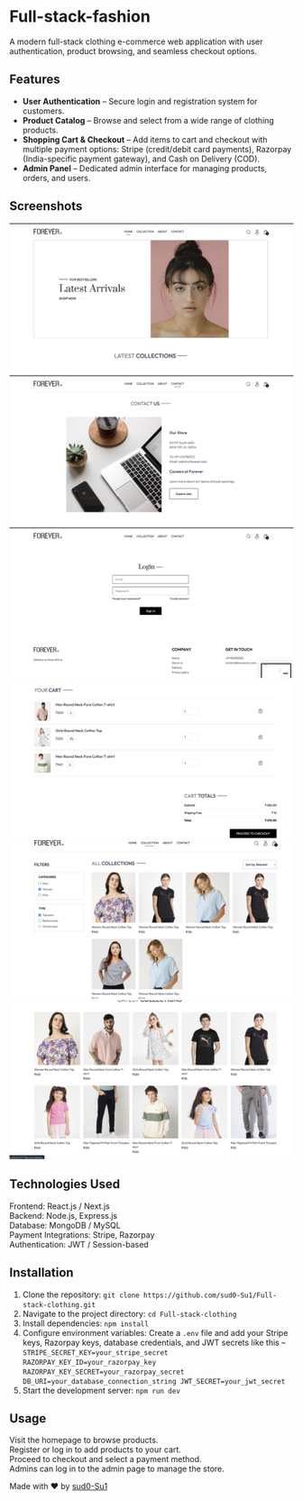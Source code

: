# Full-stack-fashion

A modern full-stack clothing e-commerce web application with user authentication, product browsing, and seamless checkout options.

## Features

- **User Authentication** – Secure login and registration system for customers.  
- **Product Catalog** – Browse and select from a wide range of clothing products.  
- **Shopping Cart & Checkout** – Add items to cart and checkout with multiple payment options: Stripe (credit/debit card payments), Razorpay (India-specific payment gateway), and Cash on Delivery (COD).  
- **Admin Panel** – Dedicated admin interface for managing products, orders, and users.

## Screenshots

![Screenshot](Screenshots/1.png)
![Screenshot](Screenshots/2.png)
![Screenshot](Screenshots/4.png)
![Screenshot](Screenshots/5.png)
![Screenshot](Screenshots/6.png)
![Screenshot](Screenshots/7.png)

## Technologies Used

Frontend: React.js / Next.js  
Backend: Node.js, Express.js  
Database: MongoDB / MySQL  
Payment Integrations: Stripe, Razorpay  
Authentication: JWT / Session-based

## Installation

1. Clone the repository: `git clone https://github.com/sud0-Su1/Full-stack-clothing.git`  
2. Navigate to the project directory: `cd Full-stack-clothing`  
3. Install dependencies: `npm install`  
4. Configure environment variables: Create a `.env` file and add your Stripe keys, Razorpay keys, database credentials, and JWT secrets like this –  
   `STRIPE_SECRET_KEY=your_stripe_secret RAZORPAY_KEY_ID=your_razorpay_key RAZORPAY_KEY_SECRET=your_razorpay_secret DB_URI=your_database_connection_string JWT_SECRET=your_jwt_secret`  
5. Start the development server: `npm run dev`

## Usage

Visit the homepage to browse products.  
Register or log in to add products to your cart.  
Proceed to checkout and select a payment method.  
Admins can log in to the admin page to manage the store.



Made with ❤️ by [sud0-Su1](https://github.com/sud0-Su1)
